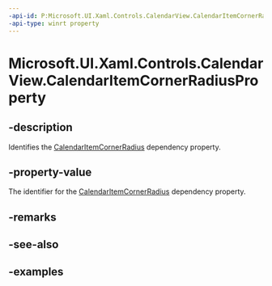 ```yaml
---
-api-id: P:Microsoft.UI.Xaml.Controls.CalendarView.CalendarItemCornerRadiusProperty
-api-type: winrt property
---
```


# Microsoft.UI.Xaml.Controls.CalendarView.CalendarItemCornerRadiusProperty

<!--
public static Microsoft.UI.Xaml.DependencyProperty CalendarItemCornerRadiusProperty { get; }
-->


## -description

Identifies the [CalendarItemCornerRadius](calendarview_calendaritemcornerradius.md) dependency property.

## -property-value

The identifier for the [CalendarItemCornerRadius](calendarview_calendaritemcornerradius.md) dependency property.

## -remarks

## -see-also

## -examples


